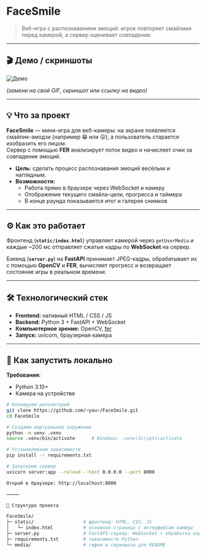 # FaceSmile

> Веб-игра с распознаванием эмоций: игрок повторяет смайлики перед камерой, а сервер оценивает совпадение.

---

## 🎬 Демо / скриншоты

![Демо](./media/demo.gif)

*(замени на свой GIF, скриншот или ссылку на видео)*

---

## 💡 Что за проект

**FaceSmile** — мини-игра для веб-камеры: на экране появляется смайлик-эмодзи (например 😁 или 😮), а пользователь старается изобразить его лицом.  
Сервер с помощью **FER** анализирует поток видео и начисляет очки за совпадение эмоций.

- **Цель:** сделать процесс распознавания эмоций весёлым и наглядным.  
- **Возможности:**  
  - Работа прямо в браузере через WebSocket и камеру  
  - Отображение текущего смайла-цели, прогресса и таймера  
  - В конце раунда показывается итог и галерея снимков  

---

## ⚙️ Как это работает

Фронтенд (**`static/index.html`**) управляет камерой через `getUserMedia` и каждые ~200 мс отправляет сжатые кадры по **WebSocket** на сервер.

Бэкенд (**`server.py`**) на **FastAPI** принимает JPEG-кадры, обрабатывает их с помощью **OpenCV** и **FER**, вычисляет прогресс и возвращает состояние игры в реальном времени.

---

## 🛠️ Технологический стек

- **Frontend:** нативный HTML / CSS / JS  
- **Backend:** Python 3 + FastAPI + WebSocket  
- **Компьютерное зрение:** OpenCV, [fer](https://github.com/justinshenk/fer)  
- **Запуск:** uvicorn, браузерная камера  

---

## 🚀 Как запустить локально

**Требования:**  
- Python 3.10+  
- Камера на устройстве  

```bash
# Клонируем репозиторий
git clone https://github.com/<you>/FaceSmile.git
cd FaceSmile

# Создаём виртуальное окружение
python -m venv .venv
source .venv/bin/activate      # Windows: .venv\Scripts\activate

# Устанавливаем зависимости
pip install -r requirements.txt

# Запускаем сервер
uvicorn server:app --reload --host 0.0.0.0 --port 8000

Открой в браузере: http://localhost:8000

⸻

📂 Структура проекта

FaceSmile/
├─ static/                  # фронтенд: HTML, CSS, JS
│   └─ index.html           # основная страница с интерфейсом камеры
├─ server.py                # FastAPI-сервер: WebSocket + обработка кадров
├─ requirements.txt         # зависимости Python
└─ media/                   # гифки и скриншоты для README
